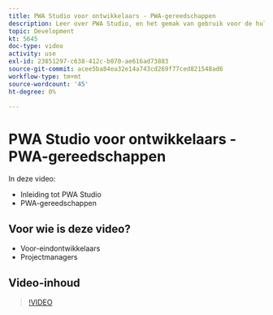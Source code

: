 ```yaml
---
title: PWA Studio voor ontwikkelaars - PWA-gereedschappen
description: Leer over PWA Studio, en het gemak van gebruik voor de hulpmiddelen van de PWA Studio.
topic: Development
kt: 5645
doc-type: video
activity: use
exl-id: 23851297-c638-412c-b070-ae616ad73883
source-git-commit: acee5ba84ea32e14a743cd269f77ced821548ad6
workflow-type: tm+mt
source-wordcount: '45'
ht-degree: 0%

---
```


# PWA Studio voor ontwikkelaars - PWA-gereedschappen

In deze video:

- Inleiding tot PWA Studio
- PWA-gereedschappen

## Voor wie is deze video?

- Voor-eindontwikkelaars
- Projectmanagers

## Video-inhoud

>[!VIDEO](https://video.tv.adobe.com/v/35716?quality=12&learn=on)
